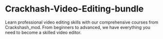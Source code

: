 # Crackhash-Video-Editing-bundle
Learn professional video editing skills with our comprehensive courses from Crackshash_mod. From beginners to advanced, we have everything you need to become a skilled video editor.
